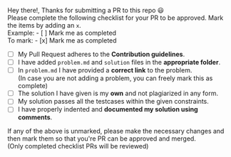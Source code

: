 Hey there!, Thanks for submitting a PR to this repo :smiley:  
Please complete the following checklist for your PR to be approved. Mark the items by adding an `x`.   
Example:  - [ ] Mark me as completed  
To mark: - [x] Mark me as completed

- [ ] My Pull Request adheres to the **Contribution guidelines**.
- [ ] I have added `problem.md` and `solution` files in the **appropriate folder**.
- [ ] In `problem.md` I have provided a **correct link** to the problem.  
  (In case you are not adding a problem, you can freely mark this as complete)
- [ ] The solution I have given is my **own** and not plagiarized in any form.
- [ ] My solution passes all the testcases within the given constraints.
- [ ] I have properly indented and **documented my solution using comments**.

If any of the above is unmarked, please make the necessary changes and then mark them so that you're PR can be approved and merged.  
(Only completed checklist PRs will be reviewed)   
